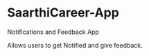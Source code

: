 # SaarthiCareer-App
Notifications and Feedback App

Allows users to get Notified and give feedback.
